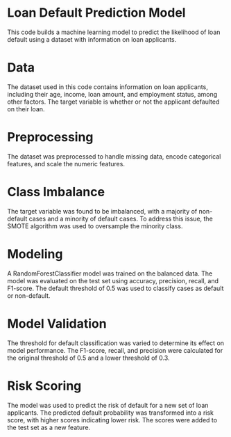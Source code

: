 
# Loan Default Prediction Model
This code builds a machine learning model to predict the likelihood of loan default using a dataset with information on loan applicants.

# Data
The dataset used in this code contains information on loan applicants, including their age, income, loan amount, and employment status, among other factors. The target variable is whether or not the applicant defaulted on their loan.

# Preprocessing
The dataset was preprocessed to handle missing data, encode categorical features, and scale the numeric features.

# Class Imbalance
The target variable was found to be imbalanced, with a majority of non-default cases and a minority of default cases. To address this issue, the SMOTE algorithm was used to oversample the minority class.

# Modeling
A RandomForestClassifier model was trained on the balanced data. The model was evaluated on the test set using accuracy, precision, recall, and F1-score. The default threshold of 0.5 was used to classify cases as default or non-default.

# Model Validation
The threshold for default classification was varied to determine its effect on model performance. The F1-score, recall, and precision were calculated for the original threshold of 0.5 and a lower threshold of 0.3.

# Risk Scoring
The model was used to predict the risk of default for a new set of loan applicants. The predicted default probability was transformed into a risk score, with higher scores indicating lower risk. The scores were added to the test set as a new feature.


